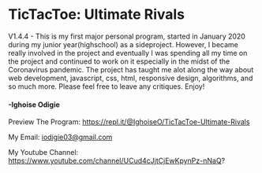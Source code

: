 # TicTacToe: Ultimate Rivals
V1.4.4 - This is my first major personal program, started in January 2020 during my junior year(highschool) as a sideproject. However, I became really involved in the project and eventually I was spending all my time on the project and continued to work on it especially in the midst of the Coronavirus pandemic. The project has taught me alot along the way about web development, javascript, css, html, responsive design, algorithms, and so much more. Please feel free to leave any critiques. Enjoy!
#### -Ighoise Odigie



Preview The Program: https://repl.it/@IghoiseO/TicTacToe-Ultimate-Rivals

My Email: iodigie03@gmail.com

My Youtube Channel: https://www.youtube.com/channel/UCud4cJjtCjEwKpynPz-nNaQ?

